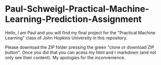 # Paul-Schweigl-Practical-Machine-Learning-Prediction-Assignment

Hello, I am Paul and you will find my final project for the "Practical Machine Learning" class of John Hopkins University in this repository.

Please download the ZIP folder pressing the green "clone or download ZIP button". Once you did that you can acess my html and r markdown (and not only see their content). My apologies for the inconvenience.
